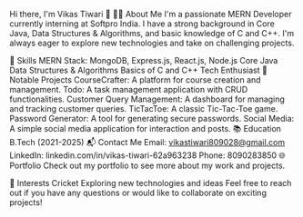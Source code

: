 Hi there, I'm Vikas Tiwari 👋
👨‍💻 About Me
I'm a passionate MERN Developer currently interning at Softpro India. I have a strong background in Core Java, Data Structures & Algorithms, and basic knowledge of C and C++. I'm always eager to explore new technologies and take on challenging projects.

🚀 Skills
MERN Stack: MongoDB, Express.js, React.js, Node.js
Core Java
Data Structures & Algorithms
Basics of C and C++
Tech Enthusiast
🌟 Notable Projects
CourseCrafter: A platform for course creation and management.
Todo: A task management application with CRUD functionalities.
Customer Query Management: A dashboard for managing and tracking customer queries.
TicTacToe: A classic Tic-Tac-Toe game.
Password Generator: A tool for generating secure passwords.
Social Media: A simple social media application for interaction and posts.
📚 Education
B.Tech (2021-2025)
📬 Contact Me
Email: vikastiwari809028@gmail.com
LinkedIn: linkedin.com/in/vikas-tiwari-62a963238
Phone: 8090283850
🌐 Portfolio
Check out my portfolio to see more about my work and projects.

🎯 Interests
Cricket
Exploring new technologies and ideas
Feel free to reach out if you have any questions or would like to collaborate on exciting projects!
